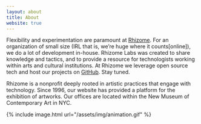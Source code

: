 ```yaml
---
layout: about
title: About
website: true
---
```


Flexibility and experimentation are paramount at [Rhizome](http://rhizome.org/about/). For an organization of small size (IRL that is, we’re huge where it counts\[online\]), we do a lot of development in-house. Rhizome Labs was created to share knowledge and tactics, and to provide a resource for technologists working within arts and cultural institutions. At Rhizome we leverage open source tech and host our projects on [GitHub](https://github.com/rhizomedotorg/). Stay tuned.

Rhizome is a nonprofit deeply rooted in artistic practices that engage with technology. Since 1996, our website has provided a platform for the exhibition of artworks. Our offices are located within the New Museum of Contemporary Art in NYC.

{% include image.html url="/assets/img/animation.gif" %}
